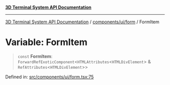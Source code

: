 [**3D Terminal System API Documentation**](../../../../README.md)

***

[3D Terminal System API Documentation](../../../../README.md) / [components/ui/form](../README.md) / FormItem

# Variable: FormItem

> `const` **FormItem**: `ForwardRefExoticComponent`\<`HTMLAttributes`\<`HTMLDivElement`\> & `RefAttributes`\<`HTMLDivElement`\>\>

Defined in: [src/components/ui/form.tsx:75](https://github.com/Dicommunitas/ThreeJS_Terminal_3D/blob/2ffad36b03338064b23ef8f941c65d1facfc3d76/src/components/ui/form.tsx#L75)

